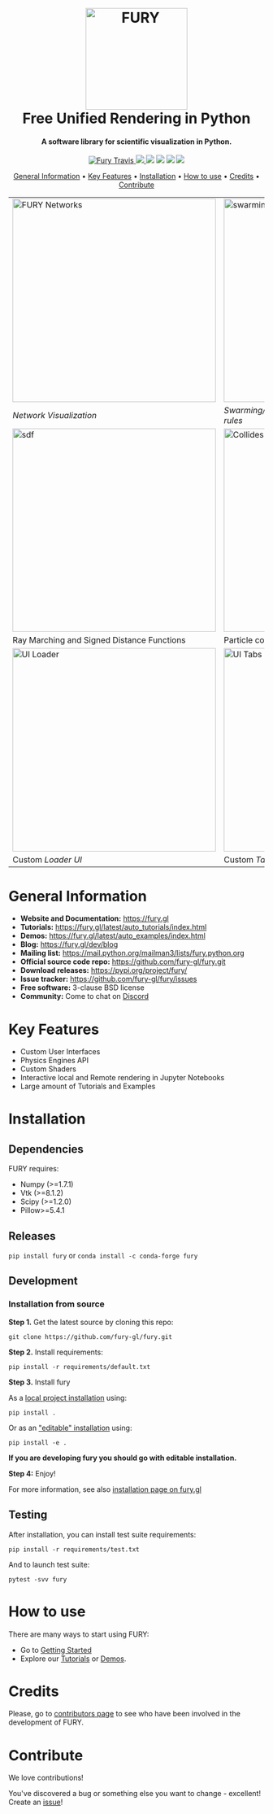 <h1 align="center">
  <br>
  <a href="https://www.fury.gl"><img src="https://raw.githubusercontent.com/fury-gl/fury-communication-assets/main/fury-logo.png" alt="FURY" width="200"></a>
  <br>Free Unified Rendering in Python<br>

</h1>

<h4 align="center">A software library for scientific visualization in Python.
</h4>

<p align="center">
  <a href="https://travis-ci.com/fury-gl/fury">
    <img src="https://travis-ci.com/fury-gl/fury.svg?branch=master" alt="Fury Travis">
  </a>
  <a href="https://dev.azure.com/fury-gl/fury/_build/latest?definitionId=1&branchName=master"><img src="https://dev.azure.com/fury-gl/fury/_apis/build/status/fury-gl.fury?branchName=master">
</a>
<a href="https://pypi.python.org/pypi/fury"><img src="https://img.shields.io/pypi/v/fury.svg"></a>
<a href="https://anaconda.org/conda-forge/fury"><img src="https://anaconda.org/conda-forge/fury/badges/version.svg"></a>
<a href="https://codecov.io/gh/fury-gl/fury"><img src="https://codecov.io/gh/fury-gl/fury/branch/master/graph/badge.svg"></a>
<a href="https://app.codacy.com/app/fury-gl/fury?utm_source=github.com&utm_medium=referral&utm_content=fury-gl/fury&utm_campaign=Badge_Grade_Dashboard"><img src="https://api.codacy.com/project/badge/Grade/922600af9f94445ead5a12423b813576"></a>

</p>

<p align="center">
  <a href="#general-information">General Information</a> •
  <a href="#key-features">Key Features</a> •
  <a href="#installation">Installation</a> •
  <a href="#how-to-use">How to use</a> •
  <a href="#credits">Credits</a> •
  <a href="#contribute">Contribute</a>

</p>

|         |         |         |
|:--------|:--------|:--------|
| <a href="#"><img src="https://raw.githubusercontent.com/fury-gl/fury-communication-assets/main/ws_smaller.gif" alt="FURY Networks" width="400px"></a> | <a href="#"><img src="https://raw.githubusercontent.com/fury-gl/fury-communication-assets/main/swarming_simulation.gif" alt="swarming simulation" width="400px"></a> | <a href="#"><img src="https://raw.githubusercontent.com/fury-gl/fury-communication-assets/main/shaders_horse.gif" alt="shaders horse" width="400px"></a> |
| *Network Visualization*          | *Swarming/flocking simulation based on simple boids rules*  |  *Easy shader effect integration.*  |
| <a href="#"><img src="https://raw.githubusercontent.com/fury-gl/fury-communication-assets/main/shaders_sdf.gif" alt="sdf" width="400px"></a>  | <a href="#"><img src="https://raw.githubusercontent.com/fury-gl/fury-communication-assets/main/collides_simulation.gif" alt="Collides simulation" width="400px"></a> | <a href="#"><img src="https://raw.githubusercontent.com/fury-gl/fury-communication-assets/main/physics_bricks_fast.gif" alt="Physics bricks" width="400px"></a> |
| Ray Marching and Signed Distance Functions | Particle collisions | *Interoperability with the [pyBullet](https://pybullet.org/wordpress/) library.*  |
| <a href="#"><img src="https://raw.githubusercontent.com/fury-gl/fury-communication-assets/main/ui_loader.gif" alt="UI Loader" width="400px"></a>  | <a href="#"><img src="https://raw.githubusercontent.com/fury-gl/fury-communication-assets/main/ui_tab.gif" alt="UI Tabs" width="400px"></a> | <a href="#"><img src="https://raw.githubusercontent.com/fury-gl/fury-communication-assets/main/ui_sliders.gif" alt="Physics bricks" width="400px"></a> |
| Custom *Loader UI* |  Custom *Tabs UI.* | Custom *Sliders UI.* and more... |


# General Information

- **Website and Documentation:** https://fury.gl
- **Tutorials:** https://fury.gl/latest/auto_tutorials/index.html
- **Demos:** https://fury.gl/latest/auto_examples/index.html
- **Blog:**  https://fury.gl/dev/blog
- **Mailing list:** https://mail.python.org/mailman3/lists/fury.python.org
- **Official source code repo:** https://github.com/fury-gl/fury.git
- **Download releases:** https://pypi.org/project/fury/
- **Issue tracker:** https://github.com/fury-gl/fury/issues
- **Free software:** 3-clause BSD license
- **Community:** Come to chat on [Discord](https://discord.gg/6btFPPj)

# Key Features

- Custom User Interfaces
- Physics Engines API
- Custom Shaders
- Interactive local and Remote rendering in Jupyter Notebooks
- Large amount of Tutorials and Examples

# Installation

## Dependencies

FURY requires:

- Numpy (>=1.7.1)
- Vtk (>=8.1.2)
- Scipy (>=1.2.0)
- Pillow>=5.4.1

## Releases

`pip install fury` or `conda install -c conda-forge fury`

## Development

### Installation from source

**Step 1.** Get the latest source by cloning this repo:

    git clone https://github.com/fury-gl/fury.git

**Step 2.** Install requirements:

    pip install -r requirements/default.txt

**Step 3.** Install fury

As a [local project installation](https://pip.pypa.io/en/stable/reference/pip_install/#id44) using:

    pip install .

Or as an ["editable" installation](https://pip.pypa.io/en/stable/reference/pip_install/#id44) using:

    pip install -e .

**If you are developing fury you should go with editable installation.**

**Step 4:** Enjoy!

For more information, see also [installation page on fury.gl](https://fury.gl/stable/installation.html)

## Testing

After installation, you can install test suite requirements:

    pip install -r requirements/test.txt

And to launch test suite:

    pytest -svv fury


# How to use

There are many ways to start using FURY:

- Go to [Getting Started](https://fury.gl/latest/getting_started.html)
- Explore our [Tutorials](https://fury.gl/latest/auto_tutorials/index.html) or [Demos](https://fury.gl/latest/auto_examples/index.html).


# Credits

Please, go to [contributors page](https://github.com/fury-gl/fury/graphs/contributors) to see who have been involved in the development of FURY.


# Contribute

We love contributions!

You've discovered a bug or something else you want to change - excellent! Create an [issue](https://github.com/fury-gl/fury/issues/new)!